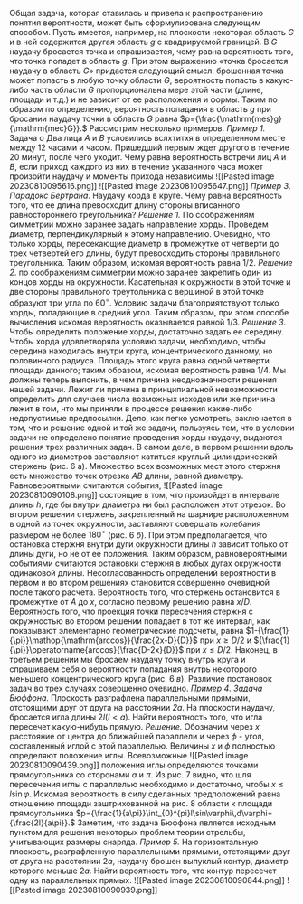 
Общая задача, которая ставилась и привела к распространению понятия вероятности, может быть сформулирована следующим способом.
Пусть имеется, например, на плоскости некоторая область $G$ и в ней содержится другая область $g$ с квадрируемой границей. В $G$ наудачу бросается точка и спрашивается, чему равна вероятность того, что точка попадет в область $g$. При этом выражению «точка бросается наудачу в область $G$» придается следующий смысл: брошенная точка может попасть в любую точку области $G$, вероятность попасть в какую-либо часть области $G$ пропорциональна мере этой части (длине, площади и т.д.) и не зависит от ее расположения и формы.
Таким по образом по определению, вероятность попадания в область $g$ при бросании наудачу точки в область $G$ равна $p={\frac{\mathrm{mes}g}{\mathrm{mec}G}}.$
Рассмотрим несколько примеров.
*Пример 1.* Задача о Два лица $А$ и $В$ условились вслхтитхя в определенном месте между 12 часами и часом. Пришедший первым ждет другого в течение 20 минут, после чего уходит. Чему равна вероятность встречи лиц $А$ и $В$, если приход каждого из них в течение указанного часа может произойти наудачу и моменты прихода независимы
![[Pasted image 20230810095616.png]]
![[Pasted image 20230810095647.png]]
*Пример З*. *Парадокс Бертрана*. 
Наудачу хорда в круге. Чему равна вероятность того, что ее длина превосходит длину стороны вписанного равностороннего треугольника?
*Решение 1.* По соображениям симметрии можно заранее задать направление хорды. Проведем диаметр, перпендикулярный к этому направлению. Очевидно, что только хорды, пересекающие диаметр в промежутке от четверти до трех четвертей его длины, будут превосходить стороны правильного треугольника. Таким образом, искомая вероятность равна $1/2$.
*Решение 2*. по соображениям симметрии можно заранее закрепить один из концов хорды на окружности. Касательная к окружности в этой точке и две стороны правильного треутольника с вершиной в этой точке образуют три угла по $60^{\circ}$. Условию задачи благоприятствуют только хорды, попадающие в средний угол. Таким образом, при этом способе вычисления искомая вероятность оказывается равной $1/3$.
*Решение З*. Чтобы определить положение хорды, достаточно задать ее середину. Чтобы хорда удовлетворяла условию задачи, необходимо, чтобы середина находилась внутри круга, концентрического данному, но половинного радиуса. Площадь этого круга равна одной четверти площади данного; таким образом, искомая вероятность равна $1/4$. 
Мы должны теперь выяснить, в чем причина неоднозначности решения нашей задачи. Лежит ли причина в принципиальной невозможности определить для случаев числа возможных исходов или же причина лежит в том, что мы приняли в процессе решения какие-либо недопустимые предпосылки. 
Дело, как легко усмотреть, заключается в том, что и решение одной и той же задачи, пользуясь тем, что в условии задачи не определено понятие проведения хорды наудачу, выдаются решения трех различных задач.
В самом деле, в первом решении вдоль одного из диаметров заставляют катиться круглый цилиндрический стержень (рис. 6 а). Множество всех возможных мест этого стержня есть множество точек отрезка $АВ$ длины, равной диаметру. Равновероятными считаются события,
![[Pasted image 20230810090108.png]]
состоящие в том, что произойдет в интервале длины $h$, где бы
внутри диаметра ни был расположен этот отрезок. Во втором решении стержень, закрепленный на шарнире расположенном в одной из точек окружности, заставляют совершать колебания размером не более $180^{\circ}$ (рис. 6 *б*). При этом предполагается, что остановка стержня внутри дуги окружности длины $h$ зависит только от длины дуги, но не от ее положения. Таким образом, равновероятными событиями считаются остановки стержня в любых дугах окружности одинаковой длины.  Несогласованность определений вероятности в первом и во втором решениях становится совершенно очевидной после такого расчета. Вероятность того, что стержень остановится в промежутке от $А$ до $x$, согласно первому решению равна $x/D$. Вероятность того, что проекция точки пересечения стержня с окружностью во втором решении попадает в тот же интервал, как показывают элементарно геометрические подсчеты, равна $1-{\frac{1}{\pi}}\mathop{\mathrm{arccos}}{\frac{2x-D}{D}}$ при $x\geqslant D/2$ 
и ${\frac{1}{\pi}}\operatorname{arccos}{\frac{D-2x}{D}}$ при $x\leqslant D/2.$
Наконец, в третьем решении мы бросаем наудачу точку внутрь круга и спрашиваем себя о вероятности попадания внутрь некоторого меньшего концентрического круга (рис. 6 *в*).
Различие постановок задач во трех случаях совершенно очевидно.
*Пример 4*. *Задача Бюффона*. Плоскость разграфлена параллельными прямыми, отстоящими друг от друга на расстоянии *2а*. На плоскости наудачу, бросается игла длины $2l (l\lt a)$. Найти вероятность того, что игла пересечет какую-нибудь прямую.
*Решение.*  Обозначим через $x$ расстояние от центра до ближайшей параллели и через   $\phi$ -  угол, составленный иглой с этой параллелью. Величины $x$ и $\phi$ полностью определяют положение иглы. Всевозможные 
![[Pasted image 20230810090439.png]]
положения иглы определяются точками прямоугольника со сторонами $a$ и $\pi.$ Из рис. 7 видно, что шля пересечения иглы с параллелью необходимо и достаточно, чтобы $x\leqslant l\sin\varphi.$
Искомая вероятность в силу сделанных предположений равна отношению площади заштрихованной на рис. 8 области к площади прямоугольника 
$p={\frac{1}{a\pi}}\int_{0}^{pi}l\sin\varphi\,d\varphi={\frac{2l}{a\pi}}.$
Заметим, что задача Бюффона является исходным пунктом для решения некоторых проблем теории стрельбы, учитывающих размеры снаряда.
*Пример 5.* На горизонтальную плоскость, разграфленную параллельными прямыми, отстоящими друг от друга на расстоянии $2а$, наудачу  брошен выпуклый контур, диаметр которого меньше $2а$. Найти вероятность того, что контур пересечет одну из параллельных прямых.
![[Pasted image 20230810090844.png]]
![[Pasted image 20230810090939.png]]